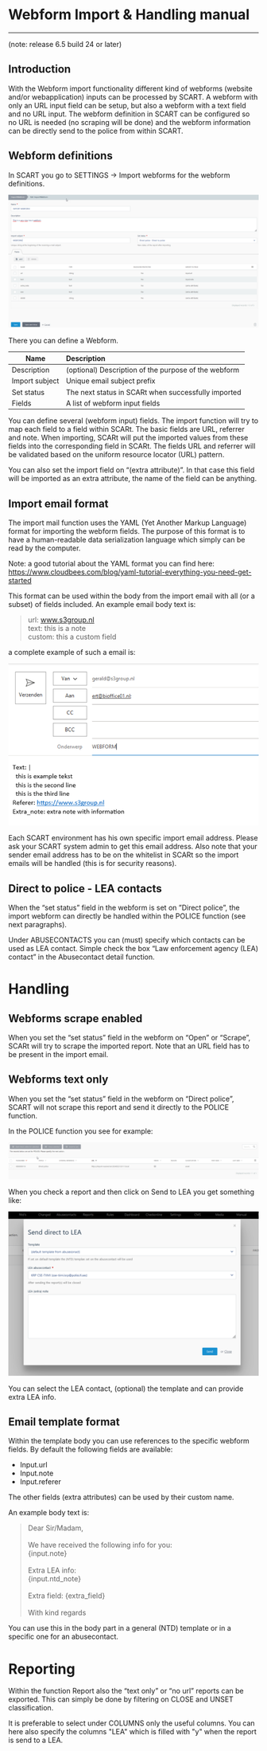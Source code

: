 # Webform Import & Handling manual

---

(note: release 6.5 build 24 or later)

## Introduction

With the Webform import functionality different kind of webforms (website and/or 
webapplication) inputs can be processed by SCART. A webform with only an URL input 
field can be setup, but also a webform with a text field and no URL input. The 
webform definition in SCART can be configured so no URL is needed (no scraping 
will be done) and the webform information can be directly send to the police from 
within SCART.

## Webform definitions

In SCART you go to SETTINGS -> Import webforms for the webform definitions.

![img.png](../images/img.png)

There you can define a Webform.

| Name           |Description|
|----------------|:-|
| Description    |(optional) Description of the purpose of the webform|
| Import subject |Unique email subject prefix |
| Set status     |The next status in SCARt when successfully imported |
| Fields         |A list of webform input fields|

You can define several (webform input) fields. The import function will try to map 
each field to a field within SCARt. The basic fields are URL, referrer and note. 
When importing, SCARt will put the imported values from these fields into the 
corresponding field in SCARt. The fields URL and referrer will be validated based 
on the uniform resource locator (URL) pattern.

You can also set the import field on “(extra attribute)”. In that case this field 
will be imported as an extra attribute, the name of the field can be anything.

## Import email format

The import mail function uses the YAML (Yet Another Markup Language) format for 
importing the webform fields. The purpose of this format is to have a 
human-readable data serialization language which simply can be read by the computer.

Note: a good tutorial about the YAML format you can find here: 
<https://www.cloudbees.com/blog/yaml-tutorial-everything-you-need-get-started>

This format can be used within the body from the import email with all (or a subset) 
of fields included. An example email body text is:

> url: www.s3group.nl \
> text: this is a note \
> custom: this a custom field 

a complete example of such a email is:

![img_4.png](../images/img_4.png)

Each SCART environment has his own specific import email address. Please ask your 
SCART system admin to get this email address. Also note that your sender email 
address has to be on the whitelist in SCARt so the import emails will be 
handled (this is for security reasons).

## Direct to police - LEA contacts

When the “set status” field in the webform is set on ”Direct police”, the import 
webform can directly be handled within the POLICE function (see next paragraphs).

Under ABUSECONTACTS you can (must) specify which contacts can be used as LEA contact.
Simple check the box “Law enforcement agency (LEA) contact” in the Abusecontact 
detail function.

# Handling

## Webforms scrape enabled

When you set the “set status” field in the webform on “Open” or “Scrape”, SCARt 
will try to scrape the imported report. Note that an URL field has to be present 
in the import email.

## Webforms text only

When you set the “set status” field in the webform on “Direct police”, SCART will 
not scrape this report and send it directly to the POLICE function.

In the POLICE function you see for example:

![img_2.png](../images/img_2.png)

When you check a report and then click on Send to LEA you get something like:

![img_3.png](../images/img_3.png)

You can select the LEA contact, (optional) the template and can provide extra LEA 
info.

## Email template format

Within the template body you can use references to the specific webform fields. 
By default the following fields are available:

- Input.url
- Input.note
- Input.referer

The other fields (extra attributes) can be used by their custom name.

An example body text is:

> Dear Sir/Madam, \
> \
> We have received the following info for you: \
> {input.note} \
> \
> Extra LEA info: \
> {input.ntd_note} \
> \
> Extra field: {extra_field} \
> \
> With kind regards

You can use this in the body part in a general (NTD) template or in a specific one 
for an abusecontact.

# Reporting 

Within the function Report also the “text only” or “no url” reports can be exported. 
This can simply be done by filtering on CLOSE and UNSET classification. 

It is preferable to select under COLUMNS only the useful columns. You can here also 
specify the columns "LEA" which is filled with "y" when the report is send to a LEA.

